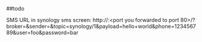 ##todo

SMS URL in synology sms screen:
http://<ip of the nas>:<port you forwarded to port 80>/?broker=<yourbrokerip>&sender=<nameofthesener>&topic=synology/1&payload=hello+world&phone=123456789&user=foo&password=bar
